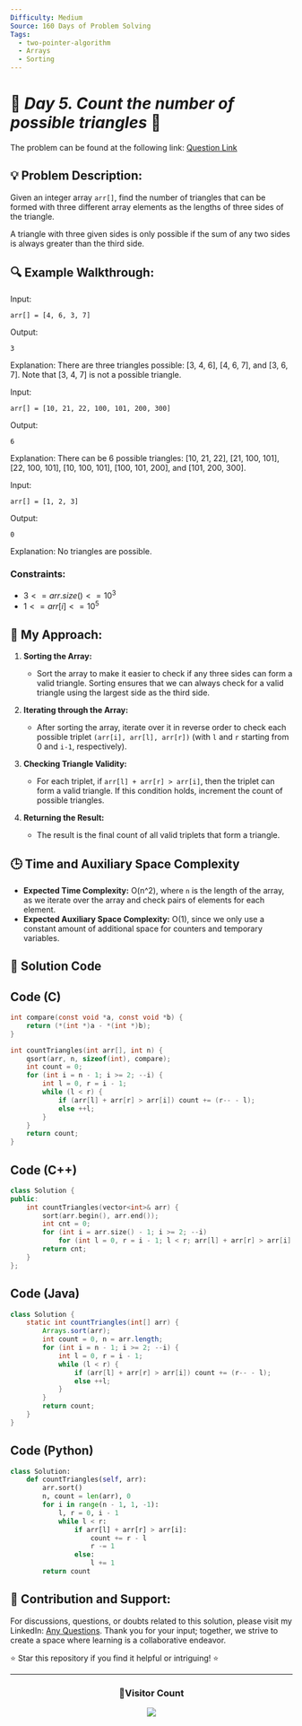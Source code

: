 ```yaml
---
Difficulty: Medium  
Source: 160 Days of Problem Solving  
Tags:
  - two-pointer-algorithm
  - Arrays
  - Sorting
---
```


# 🚀 _Day 5. Count the number of possible triangles_ 🧠

The problem can be found at the following link: [Question Link](https://www.geeksforgeeks.org/problems/count-possible-triangles-1587115620/1)

## 💡 **Problem Description:**

Given an integer array `arr[]`, find the number of triangles that can be formed with three different array elements as the lengths of three sides of the triangle.

A triangle with three given sides is only possible if the sum of any two sides is always greater than the third side.

## 🔍 **Example Walkthrough:**

Input:
```
arr[] = [4, 6, 3, 7]
```
Output:
```
3
```
Explanation: There are three triangles possible: [3, 4, 6], [4, 6, 7], and [3, 6, 7]. Note that [3, 4, 7] is not a possible triangle.

Input:
```
arr[] = [10, 21, 22, 100, 101, 200, 300]
```
Output:
```
6
```
Explanation: There can be 6 possible triangles: [10, 21, 22], [21, 100, 101], [22, 100, 101], [10, 100, 101], [100, 101, 200], and [101, 200, 300].

Input:
```
arr[] = [1, 2, 3]
```
Output:
```
0
```
Explanation: No triangles are possible.

### Constraints:
- $`3 <= arr.size() <= 10^3`$
- $`1 <= arr[i] <= 10^5`$



## 🎯 **My Approach:**

1. **Sorting the Array:**
   - Sort the array to make it easier to check if any three sides can form a valid triangle. Sorting ensures that we can always check for a valid triangle using the largest side as the third side.

2. **Iterating through the Array:**
   - After sorting the array, iterate over it in reverse order to check each possible triplet `(arr[i], arr[l], arr[r])` (with `l` and `r` starting from 0 and `i-1`, respectively).
   
3. **Checking Triangle Validity:**
   - For each triplet, if `arr[l] + arr[r] > arr[i]`, then the triplet can form a valid triangle. If this condition holds, increment the count of possible triangles.

4. **Returning the Result:**
   - The result is the final count of all valid triplets that form a triangle.


## 🕒 **Time and Auxiliary Space Complexity** 

- **Expected Time Complexity:** O(n^2), where `n` is the length of the array, as we iterate over the array and check pairs of elements for each element.
- **Expected Auxiliary Space Complexity:** O(1), since we only use a constant amount of additional space for counters and temporary variables.

## 📝 **Solution Code**

## Code (C)

```c
int compare(const void *a, const void *b) {
    return (*(int *)a - *(int *)b);
}

int countTriangles(int arr[], int n) {
    qsort(arr, n, sizeof(int), compare);
    int count = 0;
    for (int i = n - 1; i >= 2; --i) {
        int l = 0, r = i - 1;
        while (l < r) {
            if (arr[l] + arr[r] > arr[i]) count += (r-- - l);
            else ++l;
        }
    }
    return count;
}
```

## Code (C++)

```cpp
class Solution {
public:
    int countTriangles(vector<int>& arr) {
        sort(arr.begin(), arr.end());
        int cnt = 0;
        for (int i = arr.size() - 1; i >= 2; --i)
            for (int l = 0, r = i - 1; l < r; arr[l] + arr[r] > arr[i] ? cnt += r-- - l : ++l);
        return cnt;
    }
};
```

## Code (Java)

```java
class Solution {
    static int countTriangles(int[] arr) {
        Arrays.sort(arr);
        int count = 0, n = arr.length;
        for (int i = n - 1; i >= 2; --i) {
            int l = 0, r = i - 1;
            while (l < r) {
                if (arr[l] + arr[r] > arr[i]) count += (r-- - l);
                else ++l;
            }
        }
        return count;
    }
}
```

## Code (Python)

```python
class Solution:
    def countTriangles(self, arr):
        arr.sort()
        n, count = len(arr), 0
        for i in range(n - 1, 1, -1):
            l, r = 0, i - 1
            while l < r:
                if arr[l] + arr[r] > arr[i]:
                    count += r - l
                    r -= 1
                else:
                    l += 1
        return count
```



## 🎯 **Contribution and Support:**

For discussions, questions, or doubts related to this solution, please visit my LinkedIn: [Any Questions](https://www.linkedin.com/in/het-patel-8b110525a/). Thank you for your input; together, we strive to create a space where learning is a collaborative endeavor.

⭐ Star this repository if you find it helpful or intriguing! ⭐


---

<div align=center>
  <h3><b>📍Visitor Count</b></h3>
</div>

<p align="center" >   
  <img src="https://profile-counter.glitch.me/Hunterdii/count.svg" />  
</p>
